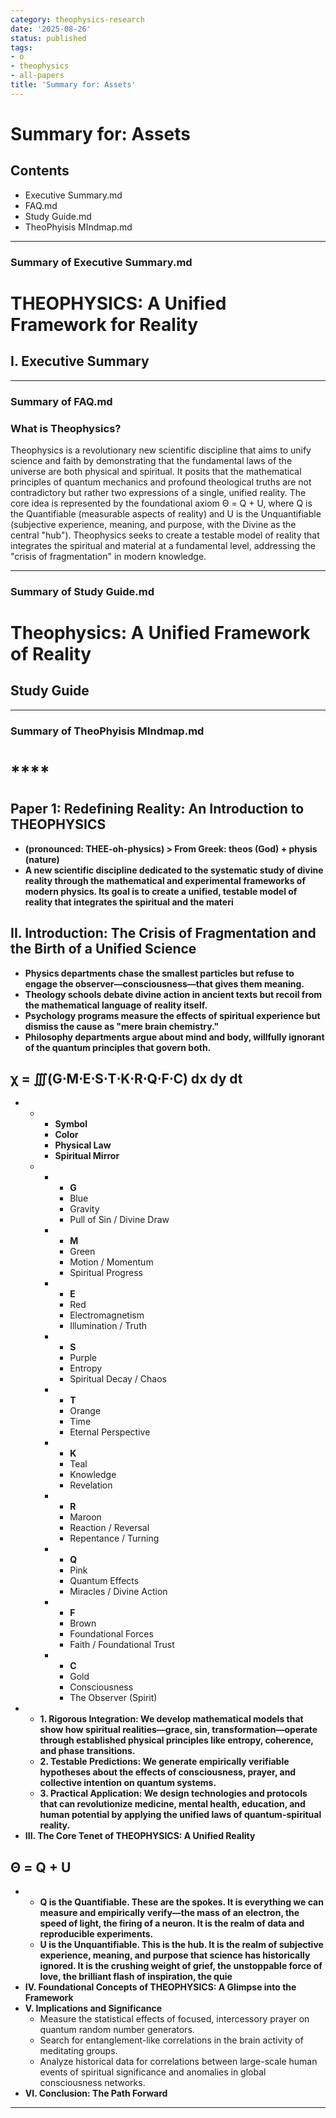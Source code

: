```yaml
---
category: theophysics-research
date: '2025-08-26'
status: published
tags:
- o
- theophysics
- all-papers
title: 'Summary for: Assets'
---
```


# Summary for: Assets

## Contents

- Executive Summary.md
- FAQ.md
- Study Guide.md
- TheoPhyisis MIndmap.md

---

### Summary of Executive Summary.md

# THEOPHYSICS: A Unified Framework for Reality

## I. Executive Summary

---

### Summary of FAQ.md

### What is Theophysics?

Theophysics is a revolutionary new scientific discipline that aims to unify science and faith by demonstrating that the fundamental laws of the universe are both physical and spiritual. It posits that the mathematical principles of quantum mechanics and profound theological truths are not contradictory but rather two expressions of a single, unified reality. The core idea is represented by the foundational axiom Θ = Q + U, where Q is the Quantifiable (measurable aspects of reality) and U is the Unquantifiable (subjective experience, meaning, and purpose, with the Divine as the central "hub"). Theophysics seeks to create a testable model of reality that integrates the spiritual and material at a fundamental level, addressing the "crisis of fragmentation" in modern knowledge.

---

### Summary of Study Guide.md

# Theophysics: A Unified Framework of Reality

## Study Guide

---

### Summary of TheoPhyisis MIndmap.md

# ****
## **Paper 1: Redefining Reality: An Introduction to THEOPHYSICS**
- **(pronounced: THEE-oh-physics) > From Greek: theos (God) + physis (nature)**
- **A new scientific discipline dedicated to the systematic study of divine reality through the mathematical and experimental frameworks of modern physics. Its goal is to create a unified, testable model of reality that integrates the spiritual and the materi**
## **II. Introduction: The Crisis of Fragmentation and the Birth of a Unified Science**
- **Physics departments chase the smallest particles but refuse to engage the observer—consciousness—that gives them meaning.**
- **Theology schools debate divine action in ancient texts but recoil from the mathematical language of reality itself.**
- **Psychology programs measure the effects of spiritual experience but dismiss the cause as "mere brain chemistry."**
- **Philosophy departments argue about mind and body, willfully ignorant of the quantum principles that govern both.**
## χ = ∭(G⋅M⋅E⋅S⋅T⋅K⋅R⋅Q⋅F⋅C) dx dy dt
- 
	- 
		- **Symbol**
		- **Color**
		- **Physical Law**
		- **Spiritual Mirror**
	- 
		- 
			- **G**
			- Blue
			- Gravity
			- Pull of Sin / Divine Draw
		- 
			- **M**
			- Green
			- Motion / Momentum
			- Spiritual Progress
		- 
			- **E**
			- Red
			- Electromagnetism
			- Illumination / Truth
		- 
			- **S**
			- Purple
			- Entropy
			- Spiritual Decay / Chaos
		- 
			- **T**
			- Orange
			- Time
			- Eternal Perspective
		- 
			- **K**
			- Teal
			- Knowledge
			- Revelation
		- 
			- **R**
			- Maroon
			- Reaction / Reversal
			- Repentance / Turning
		- 
			- **Q**
			- Pink
			- Quantum Effects
			- Miracles / Divine Action
		- 
			- **F**
			- Brown
			- Foundational Forces
			- Faith / Foundational Trust
		- 
			- **C**
			- Gold
			- Consciousness
			- The Observer (Spirit)
- 
	- **1. Rigorous Integration: We develop mathematical models that show how spiritual realities—grace, sin, transformation—operate through established physical principles like entropy, coherence, and phase transitions.**
	- **2. Testable Predictions: We generate empirically verifiable hypotheses about the effects of consciousness, prayer, and collective intention on quantum systems.**
	- **3. Practical Application: We design technologies and protocols that can revolutionize medicine, mental health, education, and human potential by applying the unified laws of quantum-spiritual reality.**
- **III. The Core Tenet of THEOPHYSICS: A Unified Reality**
## **Θ = Q + U**
- 
	- **Q is the Quantifiable. These are the spokes. It is everything we can measure and empirically verify—the mass of an electron, the speed of light, the firing of a neuron. It is the realm of data and reproducible experiments.**
	- **U is the Unquantifiable. This is the hub. It is the realm of subjective experience, meaning, and purpose that science has historically ignored. It is the crushing weight of grief, the unstoppable force of love, the brilliant flash of inspiration, the quie**
- **IV. Foundational Concepts of THEOPHYSICS: A Glimpse into the Framework**
- **V. Implications and Significance**
	- Measure the statistical effects of focused, intercessory prayer on quantum random number generators.
	- Search for entanglement-like correlations in the brain activity of meditating groups.
	- Analyze historical data for correlations between large-scale human events of spiritual significance and anomalies in global consciousness networks.
- **VI. Conclusion: The Path Forward**

---

